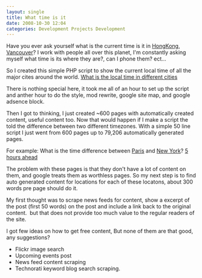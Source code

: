 ```yaml
---
layout: single
title: What time is it 
date: 2008-10-30 12:04
categories: Development Projects Development
---
```

Have you ever ask yourself what is the current time is it in <a href="http://www.abluestar.com/utilities/timezones/zoneinfo/Asia/Hong_Kong">HongKong</a>, <a href="http://www.abluestar.com/utilities/timezones/zoneinfo/America/Vancouver">Vancouver</a>?
I work with people all over this planet, I'm constantly asking myself what time is its where they are?, can I phone them? ect...

So I created this simple PHP script to show the current local time of all the major cites around the world.
<a href="http://www.abluestar.com/utilities/timezones/zoneinfo/">What is the local time in different cities</a>

There is nothing special here, it took me all of an hour to set up the script and anther hour to do the style, mod rewrite, google site map, and google adsence block.

Then I got to thinking, I just created ~600 pages with automatically created content, useful content too. Now that would happen if I make a script the told the difference between two different timezones. With a simple 50 line script I just went from 600 pages up to 79,206 automatically generated pages.

For example:
What is the time difference between <a href="http://www.abluestar.com/utilities/timezones/zoneinfo/Europe/Paris">Paris</a> and <a href="http://www.abluestar.com/utilities/timezones/zoneinfo/America/New_York">New York</a>? <a href="http://www.abluestar.com/utilities/timezones/difference.php?zone1=Europe/Paris&amp;zone2=America/New_York">5 hours ahead</a>

The problem with these pages is that they don't have a lot of content on them, and google treats them as worthless pages. So my next step is to find auto generated content for locations for each of these locatons, about 300 words pre page should do it.

My first thought was to scrape news feeds for content, show a excerpt of the post (first 50 words) on the post and include a link back to the original content.  but that does not provide too much value to the regular readers of the site.

I got few ideas on how to get free content, But none of them are that good, any suggestions?
<ul>
	<li>Flickr image search</li>
	<li>Upcoming events post</li>
	<li>News feed content scraping</li>
	<li>Technorati keyword blog search scraping.</li>
</ul>

